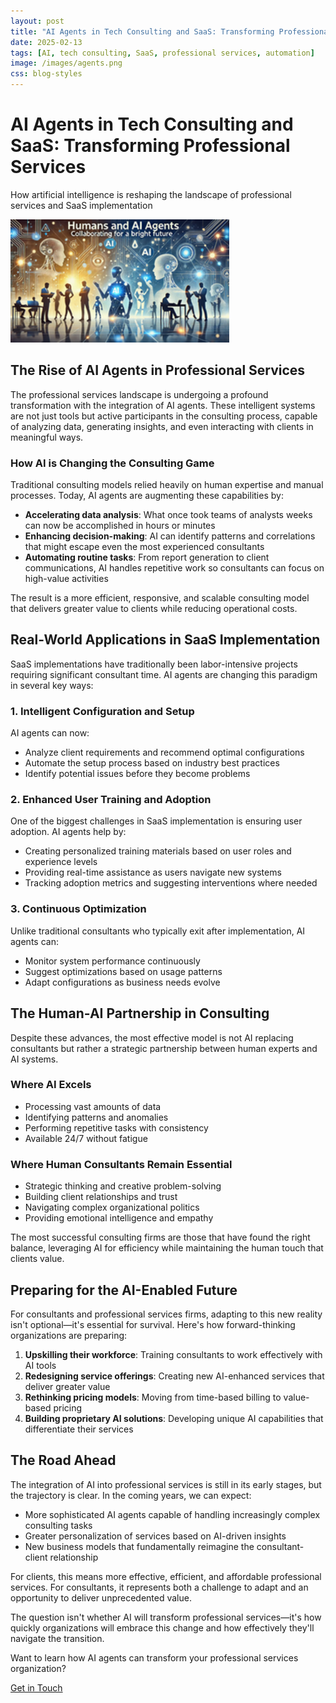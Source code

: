 ```yaml
---
layout: post
title: "AI Agents in Tech Consulting and SaaS: Transforming Professional Services"
date: 2025-02-13
tags: [AI, tech consulting, SaaS, professional services, automation]
image: /images/agents.png
css: blog-styles
---
```


<div class="blog-post">
  <div class="hero-section">
    <h1>AI Agents in Tech Consulting and SaaS: Transforming Professional Services</h1>
    <p>How artificial intelligence is reshaping the landscape of professional services and SaaS implementation</p>
  </div>

  <img src="/images/agents.png" alt="AI in Tech Consulting" style="max-width: 100%; height: auto;">
</div>

## The Rise of AI Agents in Professional Services

The professional services landscape is undergoing a profound transformation with the integration of AI agents. These intelligent systems are not just tools but active participants in the consulting process, capable of analyzing data, generating insights, and even interacting with clients in meaningful ways.

### How AI is Changing the Consulting Game

Traditional consulting models relied heavily on human expertise and manual processes. Today, AI agents are augmenting these capabilities by:

- **Accelerating data analysis**: What once took teams of analysts weeks can now be accomplished in hours or minutes
- **Enhancing decision-making**: AI can identify patterns and correlations that might escape even the most experienced consultants
- **Automating routine tasks**: From report generation to client communications, AI handles repetitive work so consultants can focus on high-value activities

The result is a more efficient, responsive, and scalable consulting model that delivers greater value to clients while reducing operational costs.

## Real-World Applications in SaaS Implementation

SaaS implementations have traditionally been labor-intensive projects requiring significant consultant time. AI agents are changing this paradigm in several key ways:

### 1. Intelligent Configuration and Setup

AI agents can now:
- Analyze client requirements and recommend optimal configurations
- Automate the setup process based on industry best practices
- Identify potential issues before they become problems

### 2. Enhanced User Training and Adoption

One of the biggest challenges in SaaS implementation is ensuring user adoption. AI agents help by:
- Creating personalized training materials based on user roles and experience levels
- Providing real-time assistance as users navigate new systems
- Tracking adoption metrics and suggesting interventions where needed

### 3. Continuous Optimization

Unlike traditional consultants who typically exit after implementation, AI agents can:
- Monitor system performance continuously
- Suggest optimizations based on usage patterns
- Adapt configurations as business needs evolve

## The Human-AI Partnership in Consulting

Despite these advances, the most effective model is not AI replacing consultants but rather a strategic partnership between human experts and AI systems.

### Where AI Excels
- Processing vast amounts of data
- Identifying patterns and anomalies
- Performing repetitive tasks with consistency
- Available 24/7 without fatigue

### Where Human Consultants Remain Essential
- Strategic thinking and creative problem-solving
- Building client relationships and trust
- Navigating complex organizational politics
- Providing emotional intelligence and empathy

The most successful consulting firms are those that have found the right balance, leveraging AI for efficiency while maintaining the human touch that clients value.

## Preparing for the AI-Enabled Future

For consultants and professional services firms, adapting to this new reality isn't optional—it's essential for survival. Here's how forward-thinking organizations are preparing:

1. **Upskilling their workforce**: Training consultants to work effectively with AI tools
2. **Redesigning service offerings**: Creating new AI-enhanced services that deliver greater value
3. **Rethinking pricing models**: Moving from time-based billing to value-based pricing
4. **Building proprietary AI solutions**: Developing unique AI capabilities that differentiate their services

## The Road Ahead

The integration of AI into professional services is still in its early stages, but the trajectory is clear. In the coming years, we can expect:

- More sophisticated AI agents capable of handling increasingly complex consulting tasks
- Greater personalization of services based on AI-driven insights
- New business models that fundamentally reimagine the consultant-client relationship

For clients, this means more effective, efficient, and affordable professional services. For consultants, it represents both a challenge to adapt and an opportunity to deliver unprecedented value.

The question isn't whether AI will transform professional services—it's how quickly organizations will embrace this change and how effectively they'll navigate the transition.

<div class="cta-section">
  <p>Want to learn how AI agents can transform your professional services organization?</p>
  <a href="/contact" class="cta-button">Get in Touch</a>
</div>
